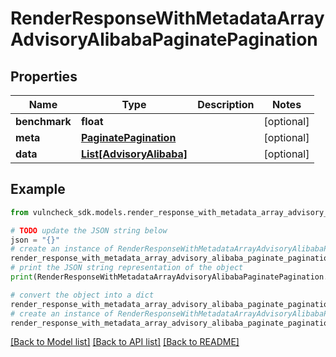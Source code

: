 # RenderResponseWithMetadataArrayAdvisoryAlibabaPaginatePagination


## Properties

Name | Type | Description | Notes
------------ | ------------- | ------------- | -------------
**benchmark** | **float** |  | [optional] 
**meta** | [**PaginatePagination**](PaginatePagination.md) |  | [optional] 
**data** | [**List[AdvisoryAlibaba]**](AdvisoryAlibaba.md) |  | [optional] 

## Example

```python
from vulncheck_sdk.models.render_response_with_metadata_array_advisory_alibaba_paginate_pagination import RenderResponseWithMetadataArrayAdvisoryAlibabaPaginatePagination

# TODO update the JSON string below
json = "{}"
# create an instance of RenderResponseWithMetadataArrayAdvisoryAlibabaPaginatePagination from a JSON string
render_response_with_metadata_array_advisory_alibaba_paginate_pagination_instance = RenderResponseWithMetadataArrayAdvisoryAlibabaPaginatePagination.from_json(json)
# print the JSON string representation of the object
print(RenderResponseWithMetadataArrayAdvisoryAlibabaPaginatePagination.to_json())

# convert the object into a dict
render_response_with_metadata_array_advisory_alibaba_paginate_pagination_dict = render_response_with_metadata_array_advisory_alibaba_paginate_pagination_instance.to_dict()
# create an instance of RenderResponseWithMetadataArrayAdvisoryAlibabaPaginatePagination from a dict
render_response_with_metadata_array_advisory_alibaba_paginate_pagination_from_dict = RenderResponseWithMetadataArrayAdvisoryAlibabaPaginatePagination.from_dict(render_response_with_metadata_array_advisory_alibaba_paginate_pagination_dict)
```
[[Back to Model list]](../README.md#documentation-for-models) [[Back to API list]](../README.md#documentation-for-api-endpoints) [[Back to README]](../README.md)



